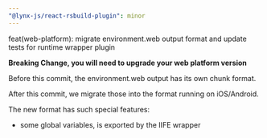 ```yaml
---
"@lynx-js/react-rsbuild-plugin": minor
---
```


feat(web-platform): migrate environment.web output format and update tests for runtime wrapper plugin

**Breaking Change, you will need to upgrade your web platform version**

Before this commit, the environment.web output has its own chunk format.

After this commit, we migrate those into the format running on iOS/Android.

The new format has such special features:

- some global variables, is exported by the IIFE wrapper
